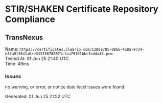 # STIR/SHAKEN Certificate Repository Compliance

## TransNexus

Name: `https://certificates.clearip.com/130d8785-08a5-428a-9734-e37a9f3641a6/e313156708071cfea79101bbe3edda43.pem`\
Tested At: 01 Jun 25 21:40 UTC\
Time: 49ms

### Issues

no warning, or error, or notice date level issues were found

Generated: 01 Jun 25 21:52 UTC